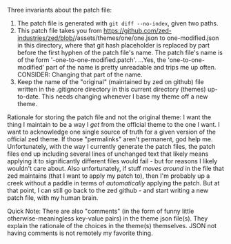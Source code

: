 Three invariants about the patch file:
1. The patch file is generated with `git diff --no-index`, given two paths.
2. This patch file takes you from https://github.com/zed-industries/zed/blob/<SHA-1 hash of git commit>/assets/themes/one/one.json to one-modified.json in this directory, where that git hash placeholder is replaced by part before the first hyphen of the patch file's name. The patch file's name is of the form '<SHA-1 hash of git commit>-one-to-one-modified.patch'. ...Yes, the 'one-to-one-modified' part of the name is pretty unreadable and trips me up often. CONSIDER: Changing that part of the name.
3. Keep the name of the "original" (maintained by zed on github) file written in the .gitignore directory in this current directory (themes) up-to-date. This needs changing whenever I base my theme off a new theme.

Rationale for storing the patch file and not the original theme:
I want the thing I maintain to be a way I *get* from the official theme to the one I want. I want to acknowledge one single source of truth for a given version of the official zed theme. If those "permalinks" aren't permanent, god help me.
Unfortunately, with the way I currently generate the patch files, the patch files end up including several lines of unchanged text that likely means applying it to significantly different files would fail - but for reasons I likely wouldn't care about.
Also unfortunately, if stuff *moves around* in the file that zed maintains (that I want to apply my patch to), then I'm probably up a creek without a paddle in terms of *automatically* applying the patch. But at that point, I can still go back to the zed github - and start writing a new patch file, with my human brain.

Quick Note:
There are also "comments" (in the form of funny little otherwise-meaningless key-value pairs) in the theme json file(s). They explain the rationale of the choices in the theme(s) themselves.
JSON not having comments is not remotely my favorite thing.

